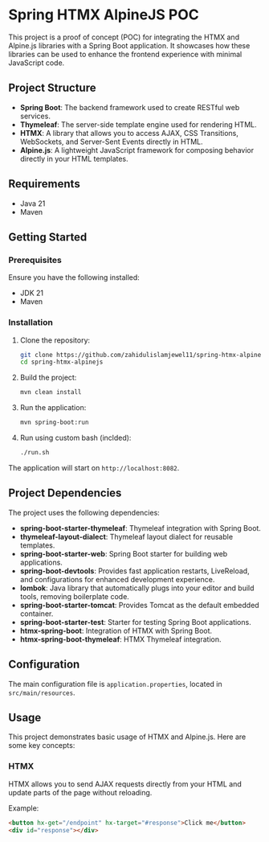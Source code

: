 # Spring HTMX AlpineJS POC

This project is a proof of concept (POC) for integrating the HTMX and Alpine.js libraries with a Spring Boot application. It showcases how these libraries can be used to enhance the frontend experience with minimal JavaScript code.

## Project Structure

- **Spring Boot**: The backend framework used to create RESTful web services.
- **Thymeleaf**: The server-side template engine used for rendering HTML.
- **HTMX**: A library that allows you to access AJAX, CSS Transitions, WebSockets, and Server-Sent Events directly in HTML.
- **Alpine.js**: A lightweight JavaScript framework for composing behavior directly in your HTML templates.

## Requirements

- Java 21
- Maven

## Getting Started

### Prerequisites

Ensure you have the following installed:

- JDK 21
- Maven

### Installation

1. Clone the repository:
    ```bash
    git clone https://github.com/zahidulislamjewel11/spring-htmx-alpinejs.git
    cd spring-htmx-alpinejs
    ```

2. Build the project:
    ```bash
    mvn clean install
    ```

3. Run the application:
    ```bash
    mvn spring-boot:run
    ```

4. Run using custom bash (inclded):
    ```bash
    ./run.sh
    ```

The application will start on `http://localhost:8082`.

## Project Dependencies

The project uses the following dependencies:

- **spring-boot-starter-thymeleaf**: Thymeleaf integration with Spring Boot.
- **thymeleaf-layout-dialect**: Thymeleaf layout dialect for reusable templates.
- **spring-boot-starter-web**: Spring Boot starter for building web applications.
- **spring-boot-devtools**: Provides fast application restarts, LiveReload, and configurations for enhanced development experience.
- **lombok**: Java library that automatically plugs into your editor and build tools, removing boilerplate code.
- **spring-boot-starter-tomcat**: Provides Tomcat as the default embedded container.
- **spring-boot-starter-test**: Starter for testing Spring Boot applications.
- **htmx-spring-boot**: Integration of HTMX with Spring Boot.
- **htmx-spring-boot-thymeleaf**: HTMX Thymeleaf integration.

## Configuration

The main configuration file is `application.properties`, located in `src/main/resources`.

## Usage

This project demonstrates basic usage of HTMX and Alpine.js. Here are some key concepts:

### HTMX

HTMX allows you to send AJAX requests directly from your HTML and update parts of the page without reloading.

Example:
```html
<button hx-get="/endpoint" hx-target="#response">Click me</button>
<div id="response"></div>
